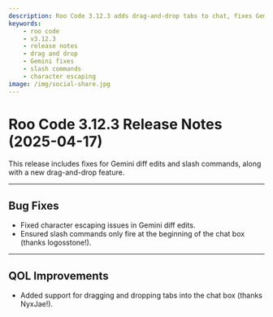 ```yaml
---
description: Roo Code 3.12.3 adds drag-and-drop tabs to chat, fixes Gemini character escaping, and ensures slash commands work correctly.
keywords:
    - roo code
    - v3.12.3
    - release notes
    - drag and drop
    - Gemini fixes
    - slash commands
    - character escaping
image: /img/social-share.jpg
---
```


# Roo Code 3.12.3 Release Notes (2025-04-17)

This release includes fixes for Gemini diff edits and slash commands, along with a new drag-and-drop feature.

---

## Bug Fixes

- Fixed character escaping issues in Gemini diff edits.
- Ensured slash commands only fire at the beginning of the chat box (thanks logosstone!).

---

## QOL Improvements

- Added support for dragging and dropping tabs into the chat box (thanks NyxJae!).
